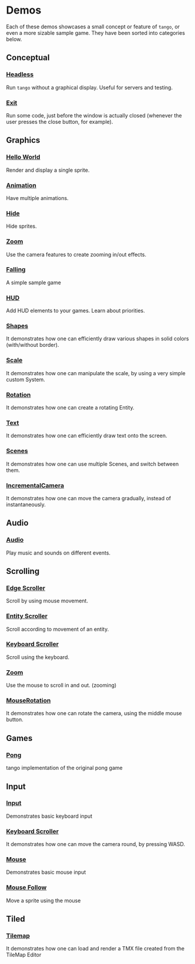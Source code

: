 # Demos

Each of these demos showcases a small concept or feature of `tango`, or even a more sizable sample game. They have been sorted into categories below.

## Conceptual

### [Headless](headless)

Run `tango` without a graphical display. Useful for servers and testing.

### [Exit](exit)

Run some code, just before the window is actually closed (whenever the user presses the close button, for example). 

## Graphics

### [Hello World](hello-world)

Render and display a single sprite.

### [Animation](animation)

Have multiple animations.

### [Hide](hide)

Hide sprites.

### [Zoom](zoom)

Use the camera features to create zooming in/out effects.

### [Falling](falling)

A simple sample game

### [HUD](hud)

Add HUD elements to your games. Learn about priorities.

### [Shapes](shapes) 

It demonstrates how one can efficiently draw various shapes in solid colors (with/without border).

### [Scale](scale)

It demonstrates how one can manipulate the scale, by using a very simple custom System.

### [Rotation](rotation)

It demonstrates how one can create a rotating Entity.

### [Text](text)

It demonstrates how one can efficiently draw text onto the screen.

### [Scenes](scenes)

It demonstrates how one can use multiple Scenes, and switch between them.

### [IncrementalCamera](incrementalcamera)

It demonstrates how one can move the camera gradually, instead of instantaneously.

## Audio

### [Audio](audio)

Play music and sounds on different events.

## Scrolling

### [Edge Scroller](edgescroller)

Scroll by using mouse movement.

### [Entity Scroller](entityscroller)

Scroll according to movement of an entity.

### [Keyboard Scroller](keyboardscroller)

Scroll using the keyboard.

### [Zoom](zoom)

Use the mouse to scroll in and out. (zooming) 

### [MouseRotation](mouserotation)

It demonstrates how one can rotate the camera, using the middle mouse button.

## Games

### [Pong](pong)

tango implementation of the original pong game


## Input

### [Input](input)

Demonstrates basic keyboard input

### [Keyboard Scroller](keyboardscroller)

It demonstrates how one can move the camera round, by pressing WASD.

### [Mouse](mouse)

Demonstrates basic mouse input

### [Mouse Follow](mouse-follow)

Move a sprite using the mouse

## Tiled

### [Tilemap](tilemap)

It demonstrates how one can load and render a TMX file created from the TileMap Editor

